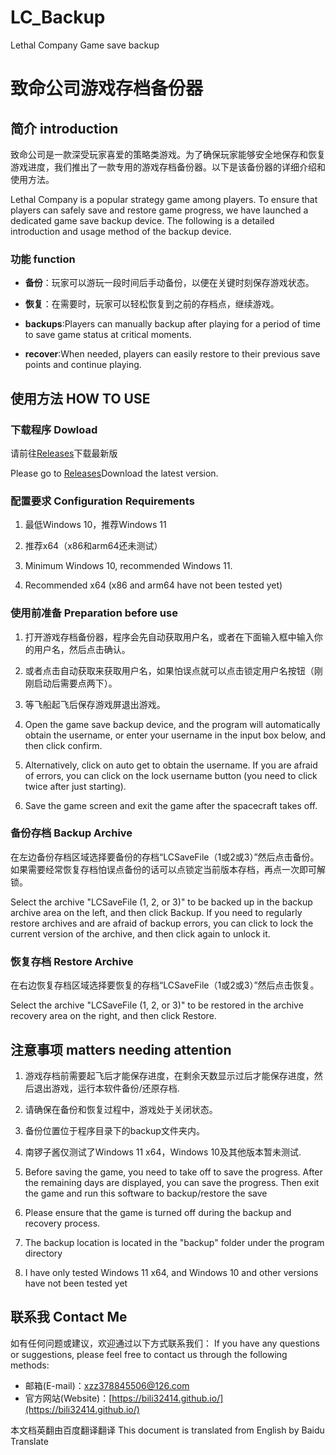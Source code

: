 # LC_Backup
Lethal Company Game save backup
# 致命公司游戏存档备份器

## 简介 introduction

致命公司是一款深受玩家喜爱的策略类游戏。为了确保玩家能够安全地保存和恢复游戏进度，我们推出了一款专用的游戏存档备份器。以下是该备份器的详细介绍和使用方法。

Lethal Company is a popular strategy game among players. To ensure that players can safely save and restore game progress, we have launched a dedicated game save backup device. The following is a detailed introduction and usage method of the backup device.

### 功能 function

- **备份**：玩家可以游玩一段时间后手动备份，以便在关键时刻保存游戏状态。
- **恢复**：在需要时，玩家可以轻松恢复到之前的存档点，继续游戏。

- **backups**:Players can manually backup after playing for a period of time to save game status at critical moments.
- **recover**:When needed, players can easily restore to their previous save points and continue playing.

## 使用方法 HOW TO USE

### 下载程序 Dowload
请前往[Releases](https://github.com/bili32414/LC_Backup/releases/tag/0.2)下载最新版
  
Please go to [Releases](https://github.com/bili32414/LC_Backup/releases/tag/0.2)Download the latest version.

### 配置要求 Configuration Requirements

1. 最低Windows 10，推荐Windows 11
2. 推荐x64（x86和arm64还未测试）

1. Minimum Windows 10, recommended Windows 11.
2. Recommended x64 (x86 and arm64 have not been tested yet)
### 使用前准备 Preparation before use

1. 打开游戏存档备份器，程序会先自动获取用户名，或者在下面输入框中输入你的用户名，然后点击确认。
2. 或者点击自动获取来获取用户名，如果怕误点就可以点击锁定用户名按钮（刚刚启动后需要点两下）。
3. 等飞船起飞后保存游戏屏退出游戏。

1. Open the game save backup device, and the program will automatically obtain the username, or enter your username in the input box below, and then click confirm.
2. Alternatively, click on auto get to obtain the username. If you are afraid of errors, you can click on the lock username button (you need to click twice after just starting).
3. Save the game screen and exit the game after the spacecraft takes off.

### 备份存档 Backup Archive

在左边备份存档区域选择要备份的存档“LCSaveFile（1或2或3）”然后点击备份。
如果需要经常恢复存档怕误点备份的话可以点锁定当前版本存档，再点一次即可解锁。

Select the archive "LCSaveFile (1, 2, or 3)" to be backed up in the backup archive area on the left, and then click Backup.
If you need to regularly restore archives and are afraid of backup errors, you can click to lock the current version of the archive, and then click again to unlock it.

### 恢复存档 Restore Archive

在右边恢复存档区域选择要恢复的存档“LCSaveFile（1或2或3）”然后点击恢复。

Select the archive "LCSaveFile (1, 2, or 3)" to be restored in the archive recovery area on the right, and then click Restore.

## 注意事项 matters needing attention

1. 游戏存档前需要起飞后才能保存进度，在剩余天数显示过后才能保存进度，然后退出游戏，运行本软件备份/还原存档.
2. 请确保在备份和恢复过程中，游戏处于关闭状态。
3. 备份位置位于程序目录下的backup文件夹内。
4. 南锣子酱仅测试了Windows 11 x64，Windows 10及其他版本暂未测试.

1. Before saving the game, you need to take off to save the progress. After the remaining days are displayed, you can save the progress. Then exit the game and run this software to backup/restore the save
2. Please ensure that the game is turned off during the backup and recovery process.
3. The backup location is located in the "backup" folder under the program directory
4. I have only tested Windows 11 x64, and Windows 10 and other versions have not been tested yet
## 联系我 Contact Me

如有任何问题或建议，欢迎通过以下方式联系我们：
If you have any questions or suggestions, please feel free to contact us through the following methods:

- 邮箱\(E-mail\)：[xzz378845506@126.com](mailto:xzz378845506@126.com)
- 官方网站\(Website\)：[https://bili32414.github.io/](https://bili32414.github.io/)

本文档英翻由百度翻译翻译
This document is translated from English by Baidu Translate